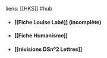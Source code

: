 liens: [[HKS]]
#hub 


- #### [[Fiche Louise Labé]] (incomplète)
- #### [[Fiche Humanisme]]
- #### [[révisions DSnº2 Lettres]]